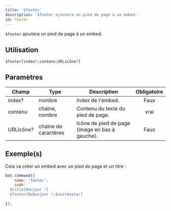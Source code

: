 ```yaml
---
title: '$footer'
description: '$footer ajoutera un pied de page à un embed.'
id: footer
---
```


`$footer` ajoutera un pied de page à un embed.

## Utilisation

```php
$footer[index?;contenu;URLicône?]
```

## Paramètres

| Champ     | Type                 | Description                                    | Obligatoire |
| --------- | -------------------- | ---------------------------------------------- |:-----------:|
| index?    | nombre               | Index de l'embed.                              |    Faux     |
| contenu   | chaîne, nombre       | Contenu du texte du pied de page.              |    vrai     |
| URLicône? | chaîne de caractères | Icône de pied de page (image en bas à gauche). |    Faux     |

## Exemple(s)

Cela va créer un embed avec un pied de page et un titre :

```javascript
bot.command({
    name: 'footer',
    code: `
  $title[Bonjour !]
  $footer[Rebonjour !;$userAvatar]
  `
});
```